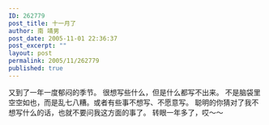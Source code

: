 ```yaml
---
ID: 262779
post_title: 十一月了
author: 南 靖男
post_date: 2005-11-01 22:36:37
post_excerpt: ""
layout: post
permalink: 2005/11/262779
published: true
---
```

又到了一年一度郁闷的季节。
很想写些什么，但是什么都写不出来。
不是脑袋里空空如也，而是乱七八糟。或者有些事不想写、不愿意写。
聪明的你猜对了我不想写什么的话，也就不要问我这方面的事了。
转眼一年多了，哎～～